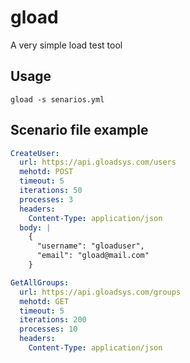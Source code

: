 # gload
A very simple load test tool

## Usage

```shell
gload -s senarios.yml
```

## Scenario file example

```yaml
CreateUser:
  url: https://api.gloadsys.com/users
  mehotd: POST
  timeout: 5
  iterations: 50
  processes: 3
  headers:
    Content-Type: application/json
  body: |
    {
      "username": "gloaduser",
      "email": "gload@mail.com"
    }

GetAllGroups:
  url: https://api.gloadsys.com/groups
  mehotd: GET
  timeout: 5
  iterations: 200
  processes: 10
  headers:
    Content-Type: application/json
```